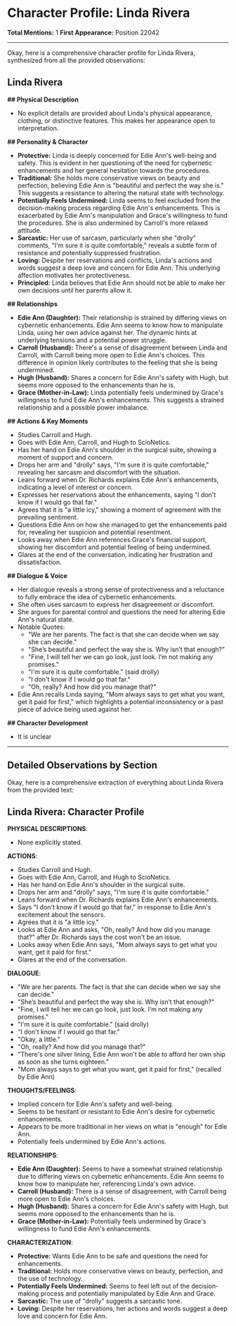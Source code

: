 # Character Profile: Linda Rivera

**Total Mentions:** 1
**First Appearance:** Position 22042

---

Okay, here is a comprehensive character profile for Linda Rivera, synthesized from all the provided observations:

## Linda Rivera

**## Physical Description**

*   No explicit details are provided about Linda's physical appearance, clothing, or distinctive features. This makes her appearance open to interpretation.

**## Personality & Character**

*   **Protective:** Linda is deeply concerned for Edie Ann's well-being and safety. This is evident in her questioning of the need for cybernetic enhancements and her general hesitation towards the procedures.
*   **Traditional:** She holds more conservative views on beauty and perfection, believing Edie Ann is "beautiful and perfect the way she is." This suggests a resistance to altering the natural state with technology.
*   **Potentially Feels Undermined:** Linda seems to feel excluded from the decision-making process regarding Edie Ann's enhancements. This is exacerbated by Edie Ann's manipulation and Grace's willingness to fund the procedures. She is also undermined by Carroll's more relaxed attitude.
*   **Sarcastic:** Her use of sarcasm, particularly when she "drolly" comments, "I'm sure it is quite comfortable," reveals a subtle form of resistance and potentially suppressed frustration.
*   **Loving:** Despite her reservations and conflicts, Linda's actions and words suggest a deep love and concern for Edie Ann. This underlying affection motivates her protectiveness.
*   **Principled:** Linda believes that Edie Ann should not be able to make her own decisions until her parents allow it.

**## Relationships**

*   **Edie Ann (Daughter):** Their relationship is strained by differing views on cybernetic enhancements. Edie Ann seems to know how to manipulate Linda, using her own advice against her. The dynamic hints at underlying tensions and a potential power struggle.
*   **Carroll (Husband):** There's a sense of disagreement between Linda and Carroll, with Carroll being more open to Edie Ann's choices. This difference in opinion likely contributes to the feeling that she is being undermined.
*   **Hugh (Husband):** Shares a concern for Edie Ann's safety with Hugh, but seems more opposed to the enhancements than he is.
*   **Grace (Mother-in-Law):** Linda potentially feels undermined by Grace's willingness to fund Edie Ann's enhancements. This suggests a strained relationship and a possible power imbalance.

**## Actions & Key Moments**

*   Studies Carroll and Hugh.
*   Goes with Edie Ann, Carroll, and Hugh to ScioNetics.
*   Has her hand on Edie Ann's shoulder in the surgical suite, showing a moment of support and concern.
*   Drops her arm and "drolly" says, "I'm sure it is quite comfortable," revealing her sarcasm and discomfort with the situation.
*   Leans forward when Dr. Richards explains Edie Ann's enhancements, indicating a level of interest or concern.
*   Expresses her reservations about the enhancements, saying "I don't know if I would go that far."
*   Agrees that it is "a little icy," showing a moment of agreement with the prevailing sentiment.
*   Questions Edie Ann on how she managed to get the enhancements paid for, revealing her suspicion and potential resentment.
*   Looks away when Edie Ann references Grace's financial support, showing her discomfort and potential feeling of being undermined.
*   Glares at the end of the conversation, indicating her frustration and dissatisfaction.

**## Dialogue & Voice**

*   Her dialogue reveals a strong sense of protectiveness and a reluctance to fully embrace the idea of cybernetic enhancements.
*   She often uses sarcasm to express her disagreement or discomfort.
*   She argues for parental control and questions the need for altering Edie Ann's natural state.
*   Notable Quotes:
    *   "We are her parents. The fact is that she can decide when we say she can decide."
    *   "She’s beautiful and perfect the way she is. Why isn’t that enough?"
    *   "Fine, I will tell her we can go look, just look. I’m not making any promises."
    *   "I'm sure it is quite comfortable." (said drolly)
    *   "I don't know if I would go that far."
    *   "Oh, really? And how did you manage that?"
*   Edie Ann recalls Linda saying, "Mom always says to get what you want, get it paid for first," which highlights a potential inconsistency or a past piece of advice being used against her.

**## Character Development**

*   It is unclear

---

## Detailed Observations by Section

Okay, here is a comprehensive extraction of everything about Linda Rivera from the provided text:

## Linda Rivera: Character Profile

**PHYSICAL DESCRIPTIONS**:

*   None explicitly stated.

**ACTIONS**:

*   Studies Carroll and Hugh.
*   Goes with Edie Ann, Carroll, and Hugh to ScioNetics.
*   Has her hand on Edie Ann's shoulder in the surgical suite.
*   Drops her arm and "drolly" says, "I'm sure it is quite comfortable."
*   Leans forward when Dr. Richards explains Edie Ann's enhancements.
*   Says "I don't know if I would go that far," in response to Edie Ann's excitement about the sensors.
*   Agrees that it is "a little icy."
*   Looks at Edie Ann and asks, "Oh, really? And how did you manage that?" after Dr. Richards says the cost won't be an issue.
*   Looks away when Edie Ann says, "Mom always says to get what you want, get it paid for first."
*   Glares at the end of the conversation.

**DIALOGUE**:

*   "We are her parents. The fact is that she can decide when we say she can decide."
*   "She’s beautiful and perfect the way she is. Why isn’t that enough?"
*   "Fine, I will tell her we can go look, just look. I’m not making any promises."
*   "I'm sure it is quite comfortable." (said drolly)
*   "I don't know if I would go that far."
*   "Okay, a little."
*   "Oh, really? And how did you manage that?"
*   "There's one silver lining, Edie Ann won't be able to afford her own ship as soon as she turns eighteen."
*   "Mom always says to get what you want, get it paid for first," (recalled by Edie Ann)

**THOUGHTS/FEELINGS**:

*   Implied concern for Edie Ann's safety and well-being.
*   Seems to be hesitant or resistant to Edie Ann's desire for cybernetic enhancements.
*   Appears to be more traditional in her views on what is "enough" for Edie Ann.
*   Potentially feels undermined by Edie Ann's actions.

**RELATIONSHIPS**:

*   **Edie Ann (Daughter):** Seems to have a somewhat strained relationship due to differing views on cybernetic enhancements. Edie Ann seems to know how to manipulate her, referencing Linda's own advice.
*   **Carroll (Husband):** There is a sense of disagreement, with Carroll being more open to Edie Ann's choices.
*   **Hugh (Husband):** Shares a concern for Edie Ann's safety with Hugh, but seems more opposed to the enhancements than he is.
*   **Grace (Mother-in-Law):** Potentially feels undermined by Grace's willingness to fund Edie Ann's enhancements.

**CHARACTERIZATION**:

*   **Protective:** Wants Edie Ann to be safe and questions the need for enhancements.
*   **Traditional:** Holds more conservative views on beauty, perfection, and the use of technology.
*   **Potentially Feels Undermined:** Seems to feel left out of the decision-making process and potentially manipulated by Edie Ann and Grace.
*   **Sarcastic:** The use of "drolly" suggests a sarcastic tone.
*   **Loving:** Despite her reservations, her actions and words suggest a deep love and concern for Edie Ann.

